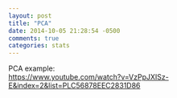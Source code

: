 ```yaml
---
layout: post
title: "PCA"
date: 2014-10-05 21:28:54 -0500
comments: true
categories: stats
---
```

PCA example:  
https://www.youtube.com/watch?v=VzPpJXISz-E&index=2&list=PLC56878EEC2831D86